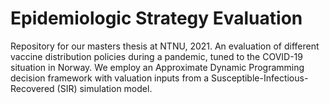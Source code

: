 # Epidemiologic Strategy Evaluation
Repository for our masters thesis at NTNU, 2021. An evaluation of different vaccine distribution policies during a pandemic, tuned to the COVID-19 situation in Norway. We employ an Approximate Dynamic Programming decision framework with valuation inputs from a Susceptible-Infectious-Recovered (SIR) simulation model.
